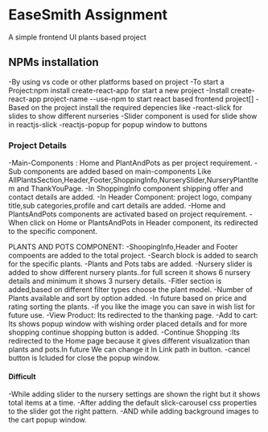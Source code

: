 # EaseSmith Assignment 
A simple frontend UI plants based project 

## NPMs installation 
-By using vs code or other platforms based on project
-To start a Project:npm install create-react-app for start a new project 
-Install create-react-app project-name --use-npm to start react based frontend project[]
-Based on the project install the required depencies like 
-react-slick for slides to show different nurseries 
-Slider component is used for slide show in reactjs-slick
-reactjs-popup for popup window to buttons 

### Project Details 
-Main-Components : Home and PlantAndPots as per project requirement.
-Sub components are added based on main-components Like AllPlantsSection,Header,Footer,ShoppingInfo,NurserySlider,NurseryPlantItem and ThankYouPage.
-In ShoppingInfo component shipping offer and contact details are added.
-In Header Component: project logo, company title,sub categories,profile and cart details are added.
-Home and PlantsAndPots components are activated based on project requirement.
-When click on Home or PlantsAndPots in Header component, its redirected to the specific component.

PLANTS AND POTS COMPONENT:
-ShoopingInfo,Header and Footer compoents are added to the total project.
-Search block is added to search for the specific plants.
-Plants and Pots tabs are added.
-Nursery slider is added to show different nursery plants..for full screen it shows 6 nursery details and minimum it shows 3 nursery details.
-Fitler section is added,based on different filter types choose the plant model.
-Number of Plants available and sort by option added.
-In future based on price and rating  sorting the plants.
-if you like the image you can save in wish list for future use.
-View Product: Its redirected to the thanking page.
-Add to cart: Its shows popup window with wishing order placed details and for more shopping continue shopping button is added.
-Continue Shopping :Its redirected to the Home page because it gives different visualization than plants and pots.In future We can change it In Link path in button.
-cancel button is Icluded for close the popup window.

#### Difficult 
-While adding slider to the nursery settings are shown the right but it shows total items at a time.
-After adding the default slick-carousel css properties to the slider got the right pattern.
-AND while adding background images to the cart popup window.



